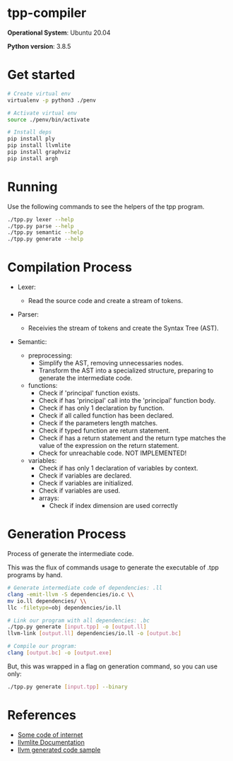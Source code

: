 # tpp-compiler

**Operational System**: Ubuntu 20.04

**Python version**: 3.8.5

# Get started

```bash
# Create virtual env
virtualenv -p python3 ./penv

# Activate virtual env
source ./penv/bin/activate

# Install deps
pip install ply
pip install llvmlite
pip install graphviz
pip install argh
```

# Running

Use the following commands to see the helpers of the tpp program.

```bash
./tpp.py lexer --help
./tpp.py parse --help
./tpp.py semantic --help
./tpp.py generate --help
```

# Compilation Process

- Lexer:
  * Read the source code and create a stream of tokens.

- Parser:
  * Receivies the stream of tokens and create the Syntax Tree (AST).

- Semantic:
  * preprocessing:
    * Simplify the AST, removing unnecessaries nodes.
    * Transform the AST into a specialized structure, preparing to generate the intermediate code.
  * functions:
    * Check if 'principal' function exists.
    * Check if has 'principal' call into the 'principal' function body.
    * Check if has only 1 declaration by function.
    * Check if all called function has been declared.
    * Check if the parameters length matches.
    * Check if typed function are return statement.
    * Check if has a return statement and the return type matches the value of the expression on the return statement.
    * Check for unreachable code. NOT IMPLEMENTED!
  * variables:
    * Check if has only 1 declaration of variables by context.
    * Check if variables are declared.
    * Check if variables are initialized.
    * Check if variables are used.
    * arrays:
      * Check if index dimension are used correctly


# Generation Process

Process of generate the intermediate code.

This was the flux of commands usage to generate the executable of .tpp programs by hand.

```bash
# Generate intermediate code of dependencies: .ll
clang -emit-llvm -S dependencies/io.c \\
mv io.ll dependencies/ \\
llc -filetype=obj dependencies/io.ll

# Link our program with all dependencies: .bc
./tpp.py generate [input.tpp] -o [output.ll]
llvm-link [output.ll] dependencies/io.ll -o [output.bc]

# Compile our program:
clang [output.bc] -o [output.exe]
```

But, this was wrapped in a flag on generation command, so you can use only:

```bash
./tpp.py generate [input.tpp] --binary
```

# References

- [Some code of internet](https://github.com/numba/llvmlite/blob/master/llvmlite/tests/test_ir.py)
- [llvmlite Documentation](https://llvmlite.readthedocs.io/_/downloads/en/stable/pdf/)
- [llvm generated code sample](https://github.com/rogerioag/llvm-gencode-samples)
